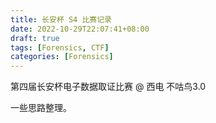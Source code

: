 ```yaml
---
title: 长安杯 S4 比赛记录
date: 2022-10-29T22:07:41+08:00
draft: true
tags: [Forensics, CTF]
categories: [Forensics]
---
```


第四届长安杯电子数据取证比赛 @ 西电 不咕鸟3.0

一些思路整理。

